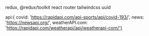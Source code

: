 redux, @redux/toolkit
react router
tailwindcss
uuid

api:{
covid: 'https://rapidapi.com/api-sports/api/covid-193/',
news: 'https://newsapi.org/',
weatherAPI.com: 'https://rapidapi.com/weatherapi/api/weatherapi-com/'}
